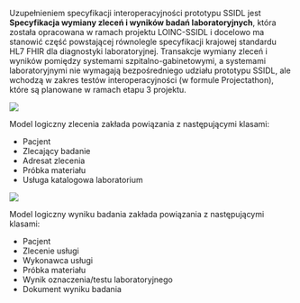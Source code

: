Uzupełnieniem specyfikacji interoperacyjności prototypu SSIDL jest **Specyfikacja wymiany zleceń i wyników badań laboratoryjnych**, która została opracowana w ramach projektu LOINC-SSIDL i docelowo ma stanowić część powstającej równolegle specyfikacji krajowej standardu HL7 FHIR dla diagnostyki laboratoryjnej. Transakcje wymiany zleceń i wyników pomiędzy systemami szpitalno-gabinetowymi, a systemami laboratoryjnymi nie wymagają bezpośredniego udziału prototypu SSIDL, ale wchodzą w zakres testów interoperacyjności (w formule Projectathon), które są planowane w ramach etapu 3 projektu.

![](assets\diagrams\Zlecenie_badania.png)

Model logiczny zlecenia zakłada powiązania z następującymi klasami:
* Pacjent
* Zlecający badanie
* Adresat zlecenia
* Próbka materiału
* Usługa katalogowa laboratorium

![](assets\diagrams\Wynik_badania.png)

Model logiczny wyniku badania zakłada powiązania z następującymi klasami:
* Pacjent
* Zlecenie usługi
* Wykonawca usługi
* Próbka materiału
* Wynik oznaczenia/testu laboratoryjnego
* Dokument wyniku badania